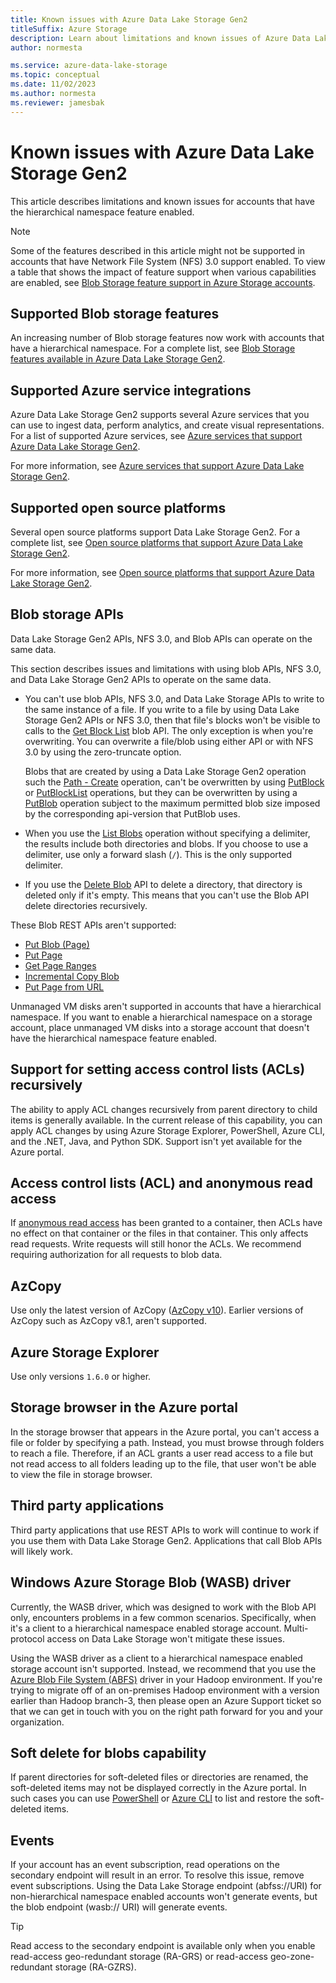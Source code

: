 ```yaml
---
title: Known issues with Azure Data Lake Storage Gen2
titleSuffix: Azure Storage
description: Learn about limitations and known issues of Azure Data Lake Storage Gen2.
author: normesta

ms.service: azure-data-lake-storage
ms.topic: conceptual
ms.date: 11/02/2023
ms.author: normesta
ms.reviewer: jamesbak
---
```


# Known issues with Azure Data Lake Storage Gen2

This article describes limitations and known issues for accounts that have the hierarchical namespace feature enabled.

> [!NOTE]
> Some of the features described in this article might not be supported in accounts that have Network File System (NFS) 3.0 support enabled. To view a table that shows the impact of feature support when various capabilities are enabled, see [Blob Storage feature support in Azure Storage accounts](storage-feature-support-in-storage-accounts.md).

## Supported Blob storage features

An increasing number of Blob storage features now work with accounts that have a hierarchical namespace. For a complete list, see [Blob Storage features available in Azure Data Lake Storage Gen2](./storage-feature-support-in-storage-accounts.md).

## Supported Azure service integrations

Azure Data Lake Storage Gen2 supports several Azure services that you can use to ingest data, perform analytics, and create visual representations. For a list of supported Azure services, see [Azure services that support Azure Data Lake Storage Gen2](data-lake-storage-supported-azure-services.md).

For more information, see [Azure services that support Azure Data Lake Storage Gen2](data-lake-storage-supported-azure-services.md).

## Supported open source platforms

Several open source platforms support Data Lake Storage Gen2. For a complete list, see [Open source platforms that support Azure Data Lake Storage Gen2](data-lake-storage-supported-open-source-platforms.md).

For more information, see [Open source platforms that support Azure Data Lake Storage Gen2](data-lake-storage-supported-open-source-platforms.md).

## Blob storage APIs

Data Lake Storage Gen2 APIs, NFS 3.0, and Blob APIs can operate on the same data.

This section describes issues and limitations with using blob APIs, NFS 3.0, and Data Lake Storage Gen2 APIs to operate on the same data.

- You can't use blob APIs, NFS 3.0, and Data Lake Storage APIs to write to the same instance of a file. If you write to a file by using Data Lake Storage Gen2 APIs or NFS 3.0, then that file's blocks won't be visible to calls to the [Get Block List](/rest/api/storageservices/get-block-list) blob API. The only exception is when you're overwriting. You can overwrite a file/blob using either API or with NFS 3.0 by using the zero-truncate option. 
 
  Blobs that are created by using a Data Lake Storage Gen2 operation such the [Path - Create](/rest/api/storageservices/datalakestoragegen2/path/create) operation, can't be overwritten by using [PutBlock](/rest/api/storageservices/put-block) or [PutBlockList](/rest/api/storageservices/put-block-list) operations, but they can be overwritten by using a [PutBlob](/rest/api/storageservices/put-block) operation subject to the maximum permitted blob size imposed by the corresponding api-version that PutBlob uses. 

- When you use the [List Blobs](/rest/api/storageservices/list-blobs) operation without specifying a delimiter, the results include both directories and blobs. If you choose to use a delimiter, use only a forward slash (`/`). This is the only supported delimiter.

- If you use the [Delete Blob](/rest/api/storageservices/delete-blob) API to delete a directory, that directory is deleted only if it's empty. This means that you can't use the Blob API delete directories recursively.

These Blob REST APIs aren't supported:

- [Put Blob (Page)](/rest/api/storageservices/put-blob)
- [Put Page](/rest/api/storageservices/put-page)
- [Get Page Ranges](/rest/api/storageservices/get-page-ranges)
- [Incremental Copy Blob](/rest/api/storageservices/incremental-copy-blob)
- [Put Page from URL](/rest/api/storageservices/put-page-from-url)

Unmanaged VM disks aren't supported in accounts that have a hierarchical namespace. If you want to enable a hierarchical namespace on a storage account, place unmanaged VM disks into a storage account that doesn't have the hierarchical namespace feature enabled.

<a id="api-scope-data-lake-client-library"></a>

## Support for setting access control lists (ACLs) recursively

The ability to apply ACL changes recursively from parent directory to child items is generally available. In the current release of this capability, you can apply ACL changes by using Azure Storage Explorer, PowerShell, Azure CLI, and the .NET, Java, and Python SDK. Support isn't yet available for the Azure portal.

## Access control lists (ACL) and anonymous read access

If [anonymous read access](./anonymous-read-access-overview.md) has been granted to a container, then ACLs have no effect on that container or the files in that container.  This only affects read requests.  Write requests will still honor the ACLs. We recommend requiring authorization for all requests to blob data.

<a id="known-issues-tools"></a>

## AzCopy

Use only the latest version of AzCopy ([AzCopy v10](../common/storage-use-azcopy-v10.md?toc=/azure/storage/tables/toc.json)). Earlier versions of AzCopy such as AzCopy v8.1, aren't supported.

<a id="storage-explorer"></a>

## Azure Storage Explorer

Use only versions `1.6.0` or higher.

<a id="explorer-in-portal"></a>

## Storage browser in the Azure portal

In the storage browser that appears in the Azure portal, you can't access a file or folder by specifying a path. Instead, you must browse through folders to reach a file.  Therefore, if an ACL grants a user read access to a file but not read access to all folders leading up to the file, that user won't be able to view the file in storage browser.  

<a id="third-party-apps"></a>

## Third party applications

Third party applications that use REST APIs to work will continue to work if you use them with Data Lake Storage Gen2. Applications that call Blob APIs will likely work.


## Windows Azure Storage Blob (WASB) driver

Currently, the WASB driver, which was designed to work with the Blob API only, encounters problems in a few common scenarios. Specifically, when it's a client to a hierarchical namespace enabled storage account. Multi-protocol access on Data Lake Storage won't mitigate these issues.

Using the WASB driver as a client to a hierarchical namespace enabled storage account isn't supported. Instead, we recommend that you use the [Azure Blob File System (ABFS)](data-lake-storage-abfs-driver.md) driver in your Hadoop environment. If you're trying to migrate off of an on-premises Hadoop environment with a version earlier than Hadoop branch-3, then please open an Azure Support ticket so that we can get in touch with you on the right path forward for you and your organization.

## Soft delete for blobs capability

If parent directories for soft-deleted files or directories are renamed, the soft-deleted items may not be displayed correctly in the Azure portal. In such cases you can use [PowerShell](soft-delete-blob-manage.yml?tabs=dotnet#restore-soft-deleted-blobs-and-directories-by-using-powershell) or [Azure CLI](soft-delete-blob-manage.yml?tabs=dotnet#restore-soft-deleted-blobs-and-directories-by-using-azure-cli) to list and restore the soft-deleted items.

## Events

If your account has an event subscription, read operations on the secondary endpoint will result in an error. To resolve this issue, remove event subscriptions. Using the Data Lake Storage endpoint (abfss://URI) for non-hierarchical namespace enabled accounts won't generate events, but the blob endpoint (wasb:// URI) will generate events.

> [!TIP]
> Read access to the secondary endpoint is available only when you enable read-access geo-redundant storage (RA-GRS) or read-access geo-zone-redundant storage (RA-GZRS).
